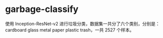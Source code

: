 # garbage-classify
使用 Inception-ResNet-v2 进行垃圾分类，数据集一共分了六个类别，分别是：cardboard glass metal paper plastic trash，一共 2527 个样本。

